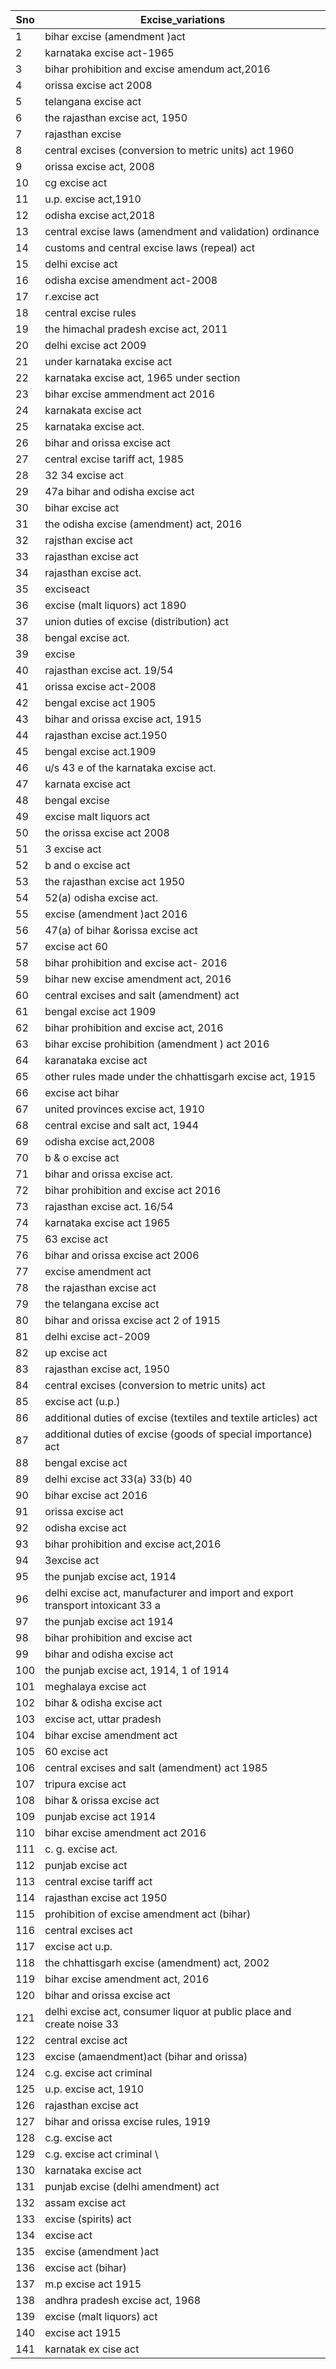 |Sno|Excise_variations                                    |
|---|-----------------------------------------------------|
|1  |bihar excise (amendment )act                         |
|2  |karnataka excise act-1965                            |
|3  |bihar prohibition and excise amendum act,2016        |
|4  |orissa excise act 2008                               |
|5  |telangana excise act                                 |
|6  |the rajasthan excise act, 1950                       |
|7  |rajasthan excise                                     |
|8  |central excises (conversion to metric units) act 1960|
|9  |orissa excise act, 2008                              |
|10 |cg excise act                                        |
|11 |u.p. excise act,1910                                 |
|12 |odisha excise act,2018                               |
|13 |central excise laws (amendment and validation) ordinance|
|14 |customs and central excise laws (repeal) act         |
|15 |delhi excise act                                     |
|16 |odisha excise amendment act-2008                     |
|17 |r.excise act                                         |
|18 |central excise rules                                 |
|19 |the himachal pradesh excise act, 2011                |
|20 |delhi excise act 2009                                |
|21 |under karnataka excise act                           |
|22 |karnataka excise act, 1965 under section             |
|23 |bihar excise ammendment act 2016                     |
|24 |karnakata excise act                                 |
|25 |karnataka excise act.                                |
|26 |bihar and orissa excise act                          |
|27 |central excise tariff act, 1985                      |
|28 |32 34 excise act                                     |
|29 |47a bihar and odisha excise act                      |
|30 |bihar excise act                                     |
|31 |the odisha excise (amendment) act, 2016              |
|32 |rajsthan excise act                                  |
|33 |rajasthan excise act                                 |
|34 |rajasthan excise act.                                |
|35 |exciseact                                            |
|36 |excise (malt liquors) act 1890                       |
|37 |union duties of excise (distribution) act            |
|38 |bengal excise act.                                   |
|39 |excise                                               |
|40 |rajasthan excise act. 19/54                          |
|41 |orissa excise act-2008                               |
|42 |bengal excise act 1905                               |
|43 |bihar and orissa excise act, 1915                    |
|44 |rajasthan excise act.1950                            |
|45 |bengal excise act.1909                               |
|46 |u/s 43 e of the karnataka excise act.                |
|47 |karnata excise act                                   |
|48 |bengal excise                                        |
|49 |excise malt liquors act                              |
|50 |the orissa excise act 2008                           |
|51 |3 excise act                                         |
|52 |b and o excise act                                   |
|53 |the rajasthan excise act 1950                        |
|54 |52(a) odisha excise act.                             |
|55 |excise (amendment )act 2016                          |
|56 |47(a) of bihar &orissa excise act                    |
|57 |excise act 60                                        |
|58 |bihar prohibition and excise act- 2016               |
|59 |bihar new excise amendment act, 2016                 |
|60 |central excises and salt (amendment) act             |
|61 |bengal excise act 1909                               |
|62 |bihar prohibition and excise act, 2016               |
|63 |bihar excise prohibition (amendment ) act 2016       |
|64 |karanataka excise act                                |
|65 |other rules made under the chhattisgarh excise act, 1915|
|66 |excise act bihar                                     |
|67 |united provinces excise act, 1910                    |
|68 |central excise and salt act, 1944                    |
|69 |odisha excise act,2008                               |
|70 |b & o excise act                                     |
|71 |bihar and orissa excise act.                         |
|72 |bihar prohibition and excise act 2016                |
|73 |rajasthan excise act. 16/54                          |
|74 |karnataka excise act 1965                            |
|75 |63 excise act                                        |
|76 |bihar and orissa excise act 2006                     |
|77 |excise amendment act                                 |
|78 |the rajasthan excise act                             |
|79 |the telangana excise act                             |
|80 |bihar and orissa excise act 2 of 1915                |
|81 |delhi excise act-2009                                |
|82 |up excise act                                        |
|83 |rajasthan excise act, 1950                           |
|84 |central excises (conversion to metric units) act     |
|85 |excise act (u.p.)                                    |
|86 |additional duties of excise (textiles and textile articles) act|
|87 |additional duties of excise (goods of special importance) act|
|88 |bengal excise act                                    |
|89 |delhi excise act 33(a) 33(b) 40                      |
|90 |bihar excise act 2016                                |
|91 |orissa excise act                                    |
|92 |odisha excise act                                    |
|93 |bihar prohibition and excise act,2016                |
|94 |3excise act                                          |
|95 |the punjab excise act, 1914                          |
|96 |delhi excise act, manufacturer and import and export transport intoxicant 33 a|
|97 |the punjab excise act 1914                           |
|98 |bihar prohibition and excise act                     |
|99 |bihar and odisha excise act                          |
|100|the punjab excise act, 1914, 1 of 1914               |
|101|meghalaya excise act                                 |
|102|bihar & odisha excise act                            |
|103|excise act, uttar pradesh                            |
|104|bihar excise amendment act                           |
|105|60 excise act                                        |
|106|central excises and salt (amendment) act 1985        |
|107|tripura excise act                                   |
|108|bihar & orissa excise act                            |
|109|punjab excise act 1914                               |
|110|bihar excise amendment act 2016                      |
|111|c. g. excise act.                                    |
|112|punjab excise act                                    |
|113|central excise tariff act                            |
|114|rajasthan excise act 1950                            |
|115|prohibition of excise amendment act (bihar)          |
|116|central excises act                                  |
|117|excise act u.p.                                      |
|118|the chhattisgarh excise (amendment) act, 2002        |
|119|bihar excise amendment act, 2016                     |
|120|bihar and orissa excise act                          |
|121|delhi excise act, consumer liquor at public place and create noise 33|
|122|central excise act                                   |
|123|excise (amaendment)act (bihar and orissa)            |
|124|c.g. excise act criminal                             |
|125|u.p. excise act, 1910                                |
|126|rajasthan excise act                                 |
|127|bihar and orissa excise rules, 1919                  |
|128|c.g. excise act                                      |
|129|c.g. excise act criminal \                           |
|130|karnataka excise act                                 |
|131|punjab excise (delhi amendment) act                  |
|132|assam excise act                                     |
|133|excise (spirits) act                                 |
|134|excise act                                           |
|135|excise (amendment )act                               |
|136|excise act (bihar)                                   |
|137|m.p excise act 1915                                  |
|138|andhra pradesh excise act, 1968                      |
|139|excise (malt liquors) act                            |
|140|excise act 1915                                      |
|141|karnatak ex cise act                                 |
